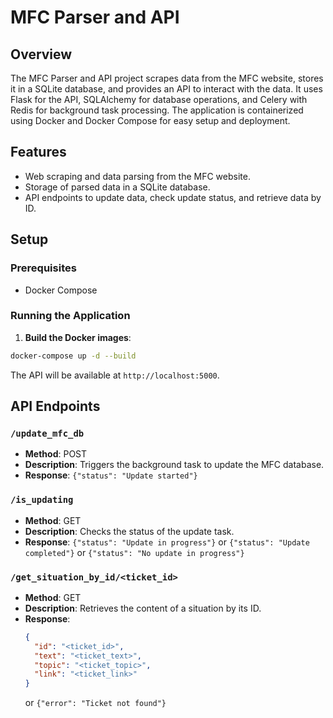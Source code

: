 # MFC Parser and API

## Overview

The MFC Parser and API project scrapes data from the MFC website, stores it in a SQLite database, and provides an API to interact with the data. It uses Flask for the API, SQLAlchemy for database operations, and Celery with Redis for background task processing. The application is containerized using Docker and Docker Compose for easy setup and deployment.

## Features

- Web scraping and data parsing from the MFC website.
- Storage of parsed data in a SQLite database.
- API endpoints to update data, check update status, and retrieve data by ID.

## Setup

### Prerequisites

- Docker Compose

### Running the Application

1. **Build the Docker images**:

```bash
docker-compose up -d --build
```

The API will be available at `http://localhost:5000`.

## API Endpoints

### `/update_mfc_db`

- **Method**: POST
- **Description**: Triggers the background task to update the MFC database.
- **Response**: `{"status": "Update started"}`

### `/is_updating`

- **Method**: GET
- **Description**: Checks the status of the update task.
- **Response**: `{"status": "Update in progress"}` or `{"status": "Update completed"}` or `{"status": "No update in progress"}`

### `/get_situation_by_id/<ticket_id>`

- **Method**: GET
- **Description**: Retrieves the content of a situation by its ID.
- **Response**:
  ```json
  {
    "id": "<ticket_id>",
    "text": "<ticket_text>",
    "topic": "<ticket_topic>",
    "link": "<ticket_link>"
  }
  ```
  or `{"error": "Ticket not found"}`
